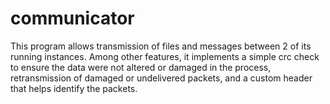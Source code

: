 # communicator

This program allows transmission of files and messages between 2 of its running instances. Among other features, it implements a simple crc check to ensure the data were not altered or damaged in the process, retransmission of damaged or undelivered packets, and a custom header that helps identify the packets.
